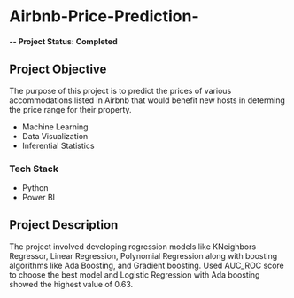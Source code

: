 # Airbnb-Price-Prediction-

#### -- Project Status: Completed

## Project Objective
The purpose of this project is to predict the prices of various accommodations listed in Airbnb  that would benefit new hosts in determing the price range for their property.
* Machine Learning
* Data Visualization
* Inferential Statistics

### Tech Stack
* Python 
* Power BI

## Project Description
The project involved developing regression models like KNeighbors Regressor, Linear Regression, Polynomial Regression along with boosting algorithms like Ada Boosting,
and Gradient boosting. Used AUC_ROC score to choose the best model and Logistic Regression with Ada boosting showed the highest value of 0.63.
